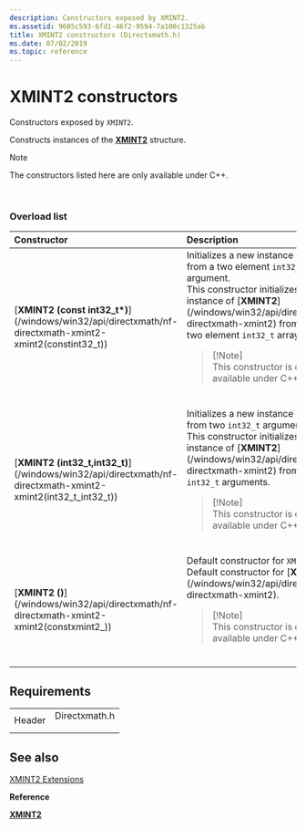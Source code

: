 ```yaml
---
description: Constructors exposed by XMINT2.
ms.assetid: 9605c593-6fd1-46f2-9594-7a100c1325ab
title: XMINT2 constructors (Directxmath.h)
ms.date: 07/02/2019
ms.topic: reference
---
```


# XMINT2 constructors

Constructors exposed by `XMINT2`.

Constructs instances of the [**XMINT2**](/windows/win32/api/directxmath/ns-directxmath-xmint2) structure.

> [!Note]  
> The constructors listed here are only available under C++.

 

### Overload list



<table>
<colgroup>
<col style="width: 50%" />
<col style="width: 50%" />
</colgroup>
<thead>
<tr class="header">
<th style="text-align: left;">Constructor</th>
<th style="text-align: left;">Description</th>
</tr>
</thead>
<tbody>
<tr class="odd">
<td style="text-align: left;">[<strong>XMINT2 (const int32_t*)</strong>](/windows/win32/api/directxmath/nf-directxmath-xmint2-xmint2(constint32_t))</td>
<td style="text-align: left;">Initializes a new instance of <code>XMINT2</code> from a two element <code>int32_t2</code> array argument.<br/> This constructor initializes a new instance of [<strong>XMINT2</strong>](/windows/win32/api/directxmath/ns-directxmath-xmint2) from a from a two element <code>int32_t</code> array argument.<br/>
<blockquote>
[!Note]<br />
This constructor is only available under C++.
</blockquote>
<br/></td>
</tr>
<tr class="even">
<td style="text-align: left;">[<strong>XMINT2 (int32_t,int32_t)</strong>](/windows/win32/api/directxmath/nf-directxmath-xmint2-xmint2(int32_t_int32_t))</td>
<td style="text-align: left;">Initializes a new instance of <code>XMINT2</code> from two <code>int32_t</code> arguments. <br/> This constructor initializes a new instance of [<strong>XMINT2</strong>](/windows/win32/api/directxmath/ns-directxmath-xmint2) from two <code>int32_t</code> arguments. <br/>
<blockquote>
[!Note]<br />
This constructor is only available under C++.
</blockquote>
<br/></td>
</tr>
<tr class="odd">
<td style="text-align: left;">[<strong>XMINT2 ()</strong>](/windows/win32/api/directxmath/nf-directxmath-xmint2-xmint2(constxmint2_))</td>
<td style="text-align: left;">Default constructor for <code>XMINT2</code>. <br/> Default constructor for [<strong>XMINT2</strong>](/windows/win32/api/directxmath/ns-directxmath-xmint2). <br/>
<blockquote>
[!Note]<br />
This constructor is only available under C++.
</blockquote>
<br/></td>
</tr>
</tbody>
</table>



## Requirements



|                   |                                                                                          |
|-------------------|------------------------------------------------------------------------------------------|
| Header<br/> | <dl> <dt>Directxmath.h</dt> </dl> |



## See also

<dl> <dt>

[XMINT2 Extensions](ovw-xmint2-extensions.md)
</dt> <dt>

**Reference**
</dt> <dt>

[**XMINT2**](/windows/win32/api/directxmath/ns-directxmath-xmint2)
</dt> </dl>

 

 
